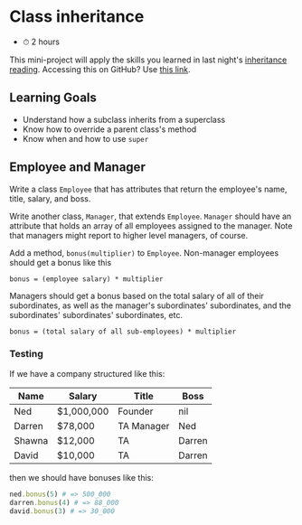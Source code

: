 # Class inheritance

- ⏱ 2 hours

This mini-project will apply the skills you learned in last night's [inheritance reading](https://open.appacademy.io/learn/full-stack-online-ruby/inheritance). Accessing this on GitHub? Use [this link](https://github.com/appacademy/curriculum/blob/master/ruby/readings/inheritance.md).

## Learning Goals

- Understand how a subclass inherits from a superclass
- Know how to override a parent class's method
- Know when and how to use `super`

## Employee and Manager

Write a class `Employee` that has attributes that return the employee's name, title, salary, and boss.

Write another class, `Manager`, that extends `Employee`. `Manager` should have an attribute that holds an array of all employees assigned to the manager. Note that managers might report to higher level managers, of course.

Add a method, `bonus(multiplier)` to `Employee`. Non-manager employees should get a bonus like this

```
bonus = (employee salary) * multiplier
```

Managers should get a bonus based on the total salary of all of their subordinates, as well as the manager's subordinates' subordinates, and the subordinates' subordinates' subordinates, etc.

```
bonus = (total salary of all sub-employees) * multiplier
```

### Testing

If we have a company structured like this:

| Name   | Salary     | Title      | Boss   |
| ------ | ---------- | ---------- | ------ |
| Ned    | $1,000,000 | Founder    | nil    |
| Darren | $78,000    | TA Manager | Ned    |
| Shawna | $12,000    | TA         | Darren |
| David  | $10,000    | TA         | Darren |

then we should have bonuses like this:

```ruby
ned.bonus(5) # => 500_000
darren.bonus(4) # => 88_000
david.bonus(3) # => 30_000
```